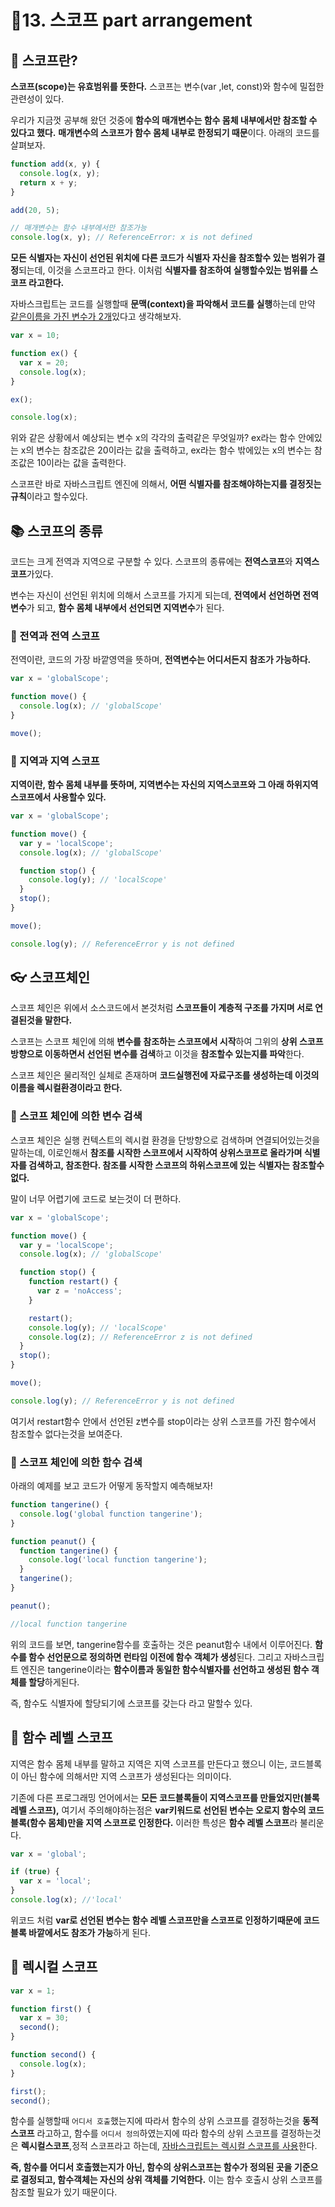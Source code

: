 # 🎈13. 스코프 part arrangement

## 🔎 스코프란?

**스코프(scope)는 유효범위를 뜻한다.**
스코프는 변수(var ,let, const)와 함수에 밀접한 관련성이 있다.

우리가 지금껏 공부해 왔던 것중에 **함수의 매개변수는 함수 몸체 내부에서만 참조할 수 있다고 했다.**
**매개변수의 스코프가 함수 몸체 내부로 한정되기 때문**이다.
아래의 코드를 살펴보자.

```javascript
function add(x, y) {
  console.log(x, y);
  return x + y;
}

add(20, 5);

// 매개변수는 함수 내부에서만 참조가능
console.log(x, y); // ReferenceError: x is not defined
```

**모든 식별자는 자신이 선언된 위치에 다른 코드가 식별자 자신을 참조할수 있는 범위가 결정**되는데, 이것을 스코프라고 한다.
이처럼 **식별자를 참조하여 실행할수있는 범위를 스코프 라고한다.**

자바스크립트는 코드를 실행할때 **문맥(context)을 파악해서 코드를 실행**하는데 만약 <u>같은이름을 가진 변수가 2개</u>있다고 생각해보자.

```javascript
var x = 10;

function ex() {
  var x = 20;
  console.log(x);
}

ex();

console.log(x);
```

위와 같은 상황에서 예상되는 변수 x의 각각의 출력같은 무엇일까?
ex라는 함수 안에있는 x의 변수는 참조값은 20이라는 값을 출력하고, ex라는 함수 밖에있는 x의 변수는 참조값은 10이라는 값을 출력한다.

스코프란 바로 자바스크립트 엔진에 의해서, **어떤 식별자를 참조해야하는지를 결정짓는 규칙**이라고 할수있다.

## 📚 스코프의 종류

코드는 크게 전역과 지역으로 구분할 수 있다.
스코프의 종류에는 **전역스코프**와 **지역스코프**가있다.

변수는 자신이 선언된 위치에 의해서 스코프를 가지게 되는데, **전역에서 선언하면 전역변수**가 되고, **함수 몸체 내부에서 선언되면 지역변수**가 된다.

### 📕 전역과 전역 스코프

전역이란, 코드의 가장 바깥영역을 뜻하며, **전역변수는 어디서든지 참조가 가능하다.**

```javascript
var x = 'globalScope';

function move() {
  console.log(x); // 'globalScope'
}

move();
```

### 📗 지역과 지역 스코프

**지역이란, 함수 몸체 내부를 뜻하며, 지역변수는 자신의 지역스코프와 그 아래 하위지역 스코프에서 사용할수 있다.**

```javascript
var x = 'globalScope';

function move() {
  var y = 'localScope';
  console.log(x); // 'globalScope'

  function stop() {
    console.log(y); // 'localScope'
  }
  stop();
}

move();

console.log(y); // ReferenceError y is not defined
```

## 👓 스코프체인

스코프 체인은 위에서 소스코드에서 본것처럼 **스코프들이 계층적 구조를 가지며 서로 연결된것을 말한다.**

스코프는 스코프 체인에 의해 **변수를 참조하는 스코프에서 시작**하여 그위의 **상위 스코프 방향으로 이동하면서 선언된 변수를 검색**하고 이것을 **참조할수 있는지를 파악**한다.

스코프 체인은 물리적인 실체로 존재하며 **코드실행전에 자료구조를 생성하는데 이것의 이름을 렉시컬환경이라고 한다.**

### 📰 스코프 체인에 의한 변수 검색

스코프 체인은 실행 컨텍스트의 렉시컬 환경을 단방향으로 검색하며 연결되어있는것을 말하는데,
이로인해서 **참조를 시작한 스코프에서 시작하여 상위스코프로 올라가며 식별자를 검색하고, 참조한다.
참조를 시작한 스코프의 하위스코프에 있는 식별자는 참조할수 없다.**

말이 너무 어렵기에 코드로 보는것이 더 편하다.

```javascript
var x = 'globalScope';

function move() {
  var y = 'localScope';
  console.log(x); // 'globalScope'

  function stop() {
    function restart() {
      var z = 'noAccess';
    }

    restart();
    console.log(y); // 'localScope'
    console.log(z); // ReferenceError z is not defined
  }
  stop();
}

move();

console.log(y); // ReferenceError y is not defined
```

여기서 restart함수 안에서 선언된 z변수를 stop이라는 상위 스코프를 가진 함수에서 참조할수 없다는것을 보여준다.

### 🧮 스코프 체인에 의한 함수 검색

아래의 예제를 보고 코드가 어떻게 동작할지 예측해보자!

```javascript
function tangerine() {
  console.log('global function tangerine');
}

function peanut() {
  function tangerine() {
    console.log('local function tangerine');
  }
  tangerine();
}

peanut();

//local function tangerine
```

위의 코드를 보면, tangerine함수를 호출하는 것은 peanut함수 내에서 이루어진다.
**함수를 함수 선언문으로 정의하면 런타임 이전에 함수 객체가 생성**된다. 그리고 자바스크립트 엔진은 tangerine이라는 **함수이름과 동일한 함수식별자를 선언하고 생성된 함수 객체를 할당**하게된다.

즉, 함수도 식별자에 할당되기에 스코프를 갖는다 라고 말할수 있다.

## 🔐 함수 레벨 스코프

지역은 함수 몸체 내부를 말하고 지역은 지역 스코프를 만든다고 했으니 이는, 코드블록이 아닌 함수에 의해서만 지역 스코프가 생성된다는 의미이다.

기존에 다른 프로그래밍 언어에서는 **모든 코드블록들이 지역스코프를 만들었지만(블록 레벨 스코프),**
여기서 주의해야하는점은 **var키워드로 선언된 변수는 오로지 함수의 코드 블록(함수 몸체)만을 지역 스코프로 인정한다.** 이러한 특성은 **함수 레벨 스코프**라 불리운다.

```javascript
var x = 'global';

if (true) {
  var x = 'local';
}
console.log(x); //'local'
```

위코드 처럼 **var로 선언된 변수는 함수 레벨 스코프만을 스코프로 인정하기때문에 코드블록 바깥에서도 참조가 가능**하게 된다.

## 📌 렉시컬 스코프

```javascript
var x = 1;

function first() {
  var x = 30;
  second();
}

function second() {
  console.log(x);
}

first();
second();
```

함수를 실행할때 `어디서 호출`했는지에 따라서 함수의 상위 스코프를 결정하는것을 **동적스코프** 라고하고,
함수를 `어디서 정의`하였는지에 따라 함수의 상위 스코프를 결정하는것은 **렉시컬스코프**,정적 스코프라고 하는데, <u>자바스크립트는 렉시컬 스코프를 사용</u>한다.

**즉, 함수를 어디서 호출했는지가 아닌, 함수의 상위스코프는 함수가 정의된 곳을 기준으로 결정되고, 함수객체는 자신의 상위 객체를 기억한다.** 이는 함수 호출시 상위 스코프를 참조할 필요가 있기 때문이다.
